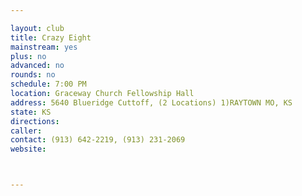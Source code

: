 ```yaml
---

layout: club
title: Crazy Eight
mainstream: yes
plus: no
advanced: no
rounds: no
schedule: 7:00 PM
location: Graceway Church Fellowship Hall
address: 5640 Blueridge Cuttoff, (2 Locations) 1)RAYTOWN MO, KS
state: KS
directions: 
caller: 
contact: (913) 642-2219, (913) 231-2069
website: 



---
```


